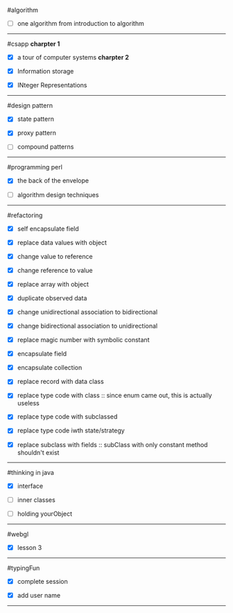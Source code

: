 #algorithm
* [ ] one algorithm from introduction to algorithm


---
#csapp
**charpter 1**
* [x]  a tour of computer systems
**charpter 2**
* [x] Information storage
* [x] INteger Representations


---
#design pattern

* [x] state pattern
* [x] proxy pattern
* [ ] compound patterns


---
#programming perl

* [x] the back of the envelope
* [ ] algorithm design techniques


---
#refactoring

* [x] self encapsulate field
* [x] replace data values with object
* [x] change value to reference
* [x] change reference to value
* [x] replace array with object
* [x] duplicate observed data
* [x] change unidirectional association to bidirectional
* [x] change bidirectional association to unidirectional
* [x] replace magic number with symbolic constant
* [x] encapsulate field
* [x] encapsulate collection
* [x] replace record with data class
* [x] replace type code with class :: since enum came out, this is actually useless
* [x] replace type code with subclassed
* [x] replace type code iwth state/strategy
* [x] replace subclass with fields :: subClass with only constant method shouldn't exist


---
#thinking in java

* [x] interface
* [ ] inner classes
* [ ] holding yourObject


---
#webgl
* [x] lesson 3


---
#typingFun
* [x] complete session
* [x] add user name 


---
